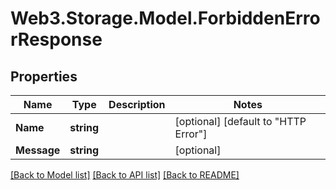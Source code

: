 # Web3.Storage.Model.ForbiddenErrorResponse

## Properties

Name | Type | Description | Notes
------------ | ------------- | ------------- | -------------
**Name** | **string** |  | [optional] [default to "HTTP Error"]
**Message** | **string** |  | [optional] 

[[Back to Model list]](../README.md#documentation-for-models) [[Back to API list]](../README.md#documentation-for-api-endpoints) [[Back to README]](../README.md)

